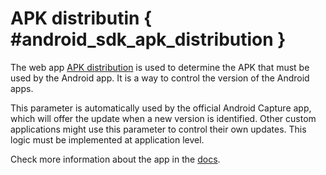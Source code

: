 # APK distributin { #android_sdk_apk_distribution }
The web app [APK distribution](https://apps.dhis2.org/app/dff273fc-909e-48af-b151-c4d7e9c8a12c) is used to determine the APK that must be used by the Android app. It is a way to control the version of the Android apps.

This parameter is automatically used by the official Android Capture app, which will offer the update when a new version is identified. Other custom applications might use this parameter to control their own updates. This logic must be implemented at application level.

Check more information about the app in the [docs](https://docs.dhis2.org/en/use/android-app/apk-distribution.html).